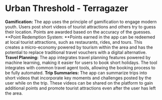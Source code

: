 # Urban Threshold - Terragazer



**Gamification:** The app uses the principle of gamification to engage modern youth. Users post short videos of tourist attractions and others try to guess their location. Points are awarded based on the accuracy of the guesses. 
**Point Redemption System: **Points earned in the app can be redeemed at local tourist attractions, such as restaurants, rides, and tours. This creates a micro-economy powered by tourism within the area and has the potential to replace traditional travel vouchers with a digital alternative. 
**Travel Planning:** The app integrates travel planning features powered by machine learning, making it easier for users to book short holidays. The tool integrates with common travel agent tools, allowing the booking process to be fully automated. 
**Trip Summaries:** The app can summarize trips into short videos that incorporate key moments and challenges posted by the user while on the trip. These videos can be shared on the platform to gain additional points and promote tourist attractions even after the user has left the area. 

 
